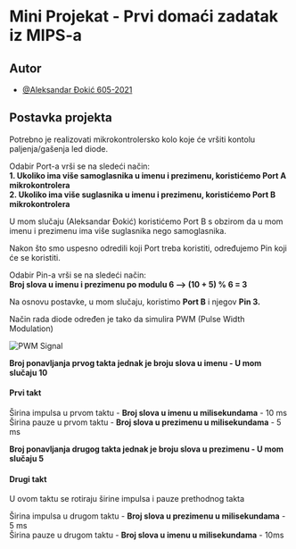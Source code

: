 # Mini Projekat - Prvi domaći zadatak iz MIPS-a

## Autor

- [@Aleksandar Đokić 605-2021](https://www.github.com/caojasamalex)

## Postavka projekta

Potrebno je realizovati mikrokontrolersko kolo koje će vršiti kontolu paljenja/gašenja led diode.

Odabir Port-a vrši se na sledeći način:\
**1. Ukoliko ima više samoglasnika u imenu i prezimenu, koristićemo Port A mikrokontrolera**\
**2. Ukoliko ima više suglasnika u imenu i prezimenu, koristićemo Port B mikrokontrolera**

U mom slučaju (Aleksandar Đokić) koristićemo Port B s obzirom da u mom imenu i prezimenu ima više suglasnika nego samoglasnika.

Nakon što smo uspesno odredili koji Port treba koristiti, određujemo Pin koji će se koristiti.

Odabir Pin-a vrši se na sledeći način:\
**Broj slova u imenu i prezimenu po modulu 6 --> (10 + 5) % 6 = 3**

Na osnovu postavke, u mom slučaju, koristimo **Port B** i njegov **Pin 3.**

Način rada diode određen je tako da simulira PWM (Pulse Width Modulation)

![PWM Signal](https://wiki.analog.com/_media/university/courses/electronics/pwm-signal.png?w=500&tok=0492e2)

**Broj ponavljanja prvog takta jednak je broju slova u imenu - **U mom slučaju 10****
#### **Prvi takt**

Širina impulsa u prvom taktu - **Broj slova u imenu u milisekundama** - 10 ms\
Širina pauze u prvom taktu - **Broj slova u prezimenu u milisekundama** - 5 ms

**Broj ponavljanja drugog takta jednak je broju slova u prezimenu - **U mom slučaju 5****
#### **Drugi takt**
U ovom taktu se rotiraju širine impulsa i pauze prethodnog takta

Širina impulsa u drugom taktu - **Broj slova u prezimenu u milisekundama** - 5 ms\
Širina pauze u drugom taktu - **Broj slova u imenu u milisekundama** - 10ms
